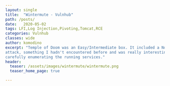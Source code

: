 ```yaml
---
layout: single
title:  "Wintermute - Vulnhub"
path: /posts/
date:   2020-05-02 
tags: LFI,Log Injection,Pivoting,Tomcat,RCE
categories: Vulnhub
classes: wide
author: komodino
excerpt: "Temple of Doom was an Easy/Intermediate box. It included a NodeJs deserialization
attack, something I hadn't encountered before and was really interesting. Privilege Escalation involved
carefully enumerating the running services."
header:
  teaser: /assets/images/wintermute/wintermute.png
  teaser_home_page: true

---
```

